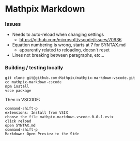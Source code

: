 # Mathpix Markdown

### Issues

- Needs to auto-reload when changing settings
  - https://github.com/microsoft/vscode/issues/70936
- Equation numbering is wrong, starts at 7 for SYNTAX.md
  - apparently related to reloading, doesn't reset
- Lines not breaking between paragraphs, etc...

### Building / testing locally

```
git clone git@github.com:Mathpix/mathpix-markdown-vscode.git
cd mathpix-markdown-cscode
npm install
vsce package
```

Then in VSCODE:

```
command-shift-p
extensions: Install from VSIX
choose the file mathpix-markdown-vscode-0.0.1.vsix
click reload
open SYNTAX.md
command-shift-p
Markdown: Open Preview to the Side
```